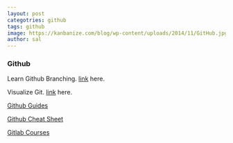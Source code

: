 ```yaml
---
layout: post
categotries: github
tags: github
image: https://kanbanize.com/blog/wp-content/uploads/2014/11/GitHub.jpg
author: sal
---
```


### Github


Learn Github Branching. [link](https://learngitbranching.js.org/) here.

Visualize Git. [link](http://git-school.github.io/visualizing-git/) here.

[Github Guides](https://guides.github.com/)

[Github Cheat Sheet](https://services.github.com/on-demand/downloads/github-git-cheat-sheet.pdf)

[Gitlab Courses](https://lab.github.com/courses)

